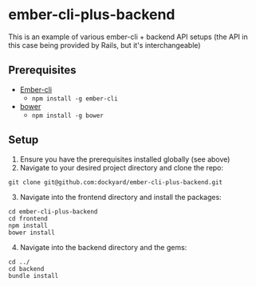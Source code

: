 ember-cli-plus-backend
======================

This is an example of various ember-cli + backend API setups (the API in this case being provided by Rails, but it's interchangeable)

Prerequisites
------

- [Ember-cli](https://github.com/stefanpenner/ember-cli)
  - `npm install -g ember-cli`
- [bower](https://github.com/bower/bower)
  - `npm install -g bower`


Setup
------

1. Ensure you have the prerequisites installed globally (see above)
2. Navigate to your desired project directory and clone the repo:

```
git clone git@github.com:dockyard/ember-cli-plus-backend.git
```

3. Navigate into the frontend directory and install the packages:

```
cd ember-cli-plus-backend
cd frontend
npm install
bower install
```

4. Navigate into the backend directory and the gems:

```
cd ../
cd backend
bundle install
```
